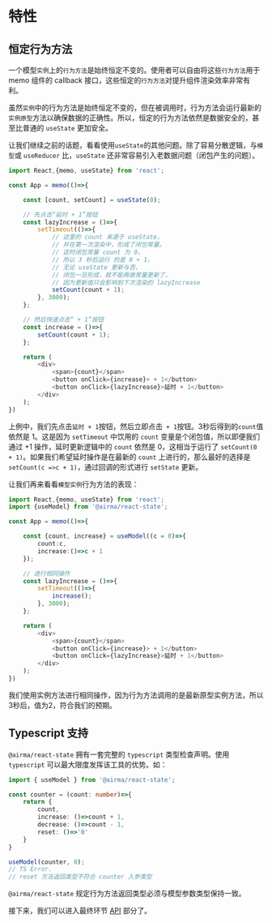 # 特性

## 恒定行为方法

一个模型`实例`上的`行为方法`是始终恒定不变的。使用者可以自由将这些`行为方法`用于 memo 组件的 callback 接口，这些恒定的`行为方法`对提升组件渲染效率非常有利。

虽然`实例`中的行为方法是始终恒定不变的，但在被调用时，行为方法会运行最新的`实例原型`方法以确保数据的正确性。所以，恒定的行为方法依然是数据安全的，甚至比普通的 `useState` 更加安全。

让我们继续之前的话题，看看使用`useState`的其他问题。除了容易分散逻辑，与`模型`或 `useReducer` 比，`useState` 还非常容易引入老数据问题（闭包产生的问题）。

```ts
import React,{memo, useState} from 'react';

const App = memo(()=>{

    const [count, setCount] = useState(0);

    // 先点击“延时 + 1”按钮
    const lazyIncrease = ()=>{
        setTimeout(()=>{
            // 这里的 count 来源于 useState，
            // 并在第一次渲染中，形成了闭包常量。
            // 这时闭包常量 count 为 0，
            // 所以 3 秒后运行 的是 0 + 1，
            // 无论 useState 更新与否，
            // 闭包一旦形成，就不能再做常量更新了，
            // 因为更新值只会影响到下次渲染的 lazyIncrease
            setCount(count + 1);
        }, 3000);
    };

    // 然后快速点击“ + 1”按钮
    const increase = ()=>{
        setCount(count + 1);
    };

    return (
        <div>
            <span>{count}</span>
            <button onClick={increase}> + 1</button>
            <button onClick={lazyIncrease}>延时 + 1</button>
        </div>
    );
})
```

上例中，我们先点击`延时 + 1`按钮，然后立即点击` + 1`按钮。3秒后得到的`count`值依然是 1。这是因为 `setTimeout` 中饮用的 `count` 变量是个闭包值，所以即便我们通过 +1 操作，延时更新逻辑中的 `count` 依然是 0，这相当于运行了 `setCount(0 + 1)`。如果我们希望延时操作是在最新的 `count` 上进行的，那么最好的选择是 `setCount(c =>c + 1)`，通过回调的形式进行 `setState` 更新。

让我们再来看看`模型实例`行为方法的表现：

```ts
import React,{memo, useState} from 'react';
import {useModel} from '@airma/react-state';

const App = memo(()=>{

    const {count, increase} = useModel((c = 0)=>{
        count:c,
        increase:()=>c + 1
    });

    // 进行相同操作
    const lazyIncrease = ()=>{
        setTimeout(()=>{
            increase();
        }, 3000);
    };

    return (
        <div>
            <span>{count}</span>
            <button onClick={increase}> + 1</button>
            <button onClick={lazyIncrease}>延时 + 1</button>
        </div>
    );
})
```

我们使用实例方法进行相同操作，因为行为方法调用的是最新原型实例方法，所以3秒后，值为2，符合我们的预期。

## Typescript 支持

`@airma/react-state` 拥有一套完整的 `typescript` 类型检查声明。使用 `typescript` 可以最大限度发挥该工具的优势。如：

```ts
import { useModel } from '@airma/react-state';

const counter = (count: number)=>{
    return {
        count,
        increase: ()=>count + 1,
        decrease: ()=>count - 1,
        reset: ()=>'0'
    }
}

useModel(counter, 0);
// TS Error. 
// reset 方法返回类型不符合 counter 入参类型
```

`@airma/react-state` 规定行为方法返回类型必须与模型参数类型保持一致。

接下来，我们可以进入最终环节 [API](/zh/react-state/api?id=api) 部分了。
